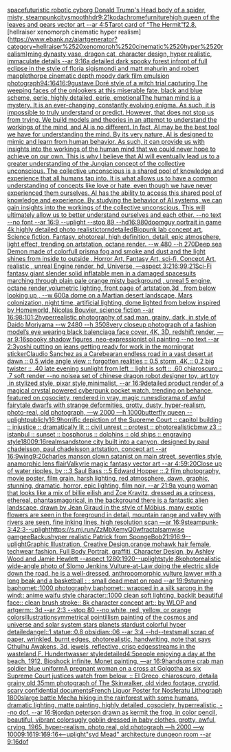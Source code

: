 [space](https://www.ebank.nz/aiartgenerator?category=space)[futuristic robotic cyborg Donald Trump's Head body of a spider, misty, steampunk](https://www.ebank.nz/aiartgenerator?category=futuristic%2520robotic%2520cyborg%2520Donald%2520Trump%27s%2520Head%2520body%2520of%2520a%2520spider%2C%2520misty%2C%2520steampunk)[city](https://www.ebank.nz/aiartgenerator?category=city)[smooth](https://www.ebank.nz/aiartgenerator?category=smooth)[hdr](https://www.ebank.nz/aiartgenerator?category=hdr)[9:21](https://www.ebank.nz/aiartgenerator?category=9%3A21)[kodachrome](https://www.ebank.nz/aiartgenerator?category=kodachrome)[furniture](https://www.ebank.nz/aiartgenerator?category=furniture)[high queen of the leaves and gears vector art --ar 4:5](https://www.ebank.nz/aiartgenerator?category=high%2520queen%2520of%2520the%2520leaves%2520and%2520gears%2520vector%2520art%2520--ar%25204%3A5)[Tarot card of “The Hermit”](https://www.ebank.nz/aiartgenerator?category=Tarot%2520card%2520of%2520%E2%80%9CThe%2520Hermit%E2%80%9D)[f2.8.](https://www.ebank.nz/aiartgenerator?category=f2.8.)[hellraiser xenomorph cinematic hyper realism](https://www.ebank.nz/aiartgenerator?category=hellraiser%2520xenomorph%2520cinematic%2520hyper%2520realism)[ming dynasty vase, dragon cat, character design, hyper realistic, immaculate details --ar 9:16](https://www.ebank.nz/aiartgenerator?category=ming%2520dynasty%2520vase%2C%2520dragon%2520cat%2C%2520character%2520design%2C%2520hyper%2520realistic%2C%2520immaculate%2520details%2520--ar%25209%3A16)[a detailed dark spooky forest infront of full eclipse in the style of floria sigismondi and matt mahurin and robert mapplethorpe cinematic depth moody dark film emulsion photograph](https://www.ebank.nz/aiartgenerator?category=a%2520detailed%2520dark%2520spooky%2520forest%2520infront%2520of%2520full%2520eclipse%2520in%2520the%2520style%2520of%2520floria%2520sigismondi%2520and%2520matt%2520mahurin%2520and%2520robert%2520mapplethorpe%2520cinematic%2520depth%2520moody%2520dark%2520film%2520emulsion%2520photograph)[94:164](https://www.ebank.nz/aiartgenerator?category=94%3A164)[16:9](https://www.ebank.nz/aiartgenerator?category=16%3A9)[gustave Doré style of a witch trial capturing The weeping faces of the onlookers at this miserable fate. black and blue scheme, eerie, highly detailed, eerie, emotional](https://www.ebank.nz/aiartgenerator?category=gustave%2520Dor%C3%A9%2520style%2520of%2520a%2520witch%2520trial%2520capturing%2520The%2520weeping%2520faces%2520of%2520the%2520onlookers%2520at%2520this%2520miserable%2520fate.%2520black%2520and%2520blue%2520scheme%2C%2520eerie%2C%2520highly%2520detailed%2C%2520eerie%2C%2520emotional)[The human mind is a mystery. It is an ever-changing, constantly evolving enigma. As such, it is impossible to truly understand or predict. However, that does not stop us from trying. We build models and theories in an attempt to understand the workings of the mind, and AI is no different.  In fact, AI may be the best tool we have for understanding the mind. By its very nature, AI is designed to mimic and learn from human behavior. As such, it can provide us with insights into the workings of the human mind that we could never hope to achieve on our own.  This is why I believe that AI will eventually lead us to a greater understanding of the Jungian concept of the collective unconscious. The collective unconscious is a shared pool of knowledge and experience that all humans tap into. It is what allows us to have a common understanding of concepts like love or hate, even though we have never experienced them ourselves.  AI has the ability to access this shared pool of knowledge and experience. By studying the behavior of AI systems, we can gain insights into the workings of the collective unconscious. This will ultimately allow us to better understand ourselves and each other. --no text --no font --ar 16:9 --uplight --stop 89 --hd](https://www.ebank.nz/aiartgenerator?category=The%2520human%2520mind%2520is%2520a%2520mystery.%2520It%2520is%2520an%2520ever-changing%2C%2520constantly%2520evolving%2520enigma.%2520As%2520such%2C%2520it%2520is%2520impossible%2520to%2520truly%2520understand%2520or%2520predict.%2520However%2C%2520that%2520does%2520not%2520stop%2520us%2520from%2520trying.%2520We%2520build%2520models%2520and%2520theories%2520in%2520an%2520attempt%2520to%2520understand%2520the%2520workings%2520of%2520the%2520mind%2C%2520and%2520AI%2520is%2520no%2520different.%2520%2520In%2520fact%2C%2520AI%2520may%2520be%2520the%2520best%2520tool%2520we%2520have%2520for%2520understanding%2520the%2520mind.%2520By%2520its%2520very%2520nature%2C%2520AI%2520is%2520designed%2520to%2520mimic%2520and%2520learn%2520from%2520human%2520behavior.%2520As%2520such%2C%2520it%2520can%2520provide%2520us%2520with%2520insights%2520into%2520the%2520workings%2520of%2520the%2520human%2520mind%2520that%2520we%2520could%2520never%2520hope%2520to%2520achieve%2520on%2520our%2520own.%2520%2520This%2520is%2520why%2520I%2520believe%2520that%2520AI%2520will%2520eventually%2520lead%2520us%2520to%2520a%2520greater%2520understanding%2520of%2520the%2520Jungian%2520concept%2520of%2520the%2520collective%2520unconscious.%2520The%2520collective%2520unconscious%2520is%2520a%2520shared%2520pool%2520of%2520knowledge%2520and%2520experience%2520that%2520all%2520humans%2520tap%2520into.%2520It%2520is%2520what%2520allows%2520us%2520to%2520have%2520a%2520common%2520understanding%2520of%2520concepts%2520like%2520love%2520or%2520hate%2C%2520even%2520though%2520we%2520have%2520never%2520experienced%2520them%2520ourselves.%2520%2520AI%2520has%2520the%2520ability%2520to%2520access%2520this%2520shared%2520pool%2520of%2520knowledge%2520and%2520experience.%2520By%2520studying%2520the%2520behavior%2520of%2520AI%2520systems%2C%2520we%2520can%2520gain%2520insights%2520into%2520the%2520workings%2520of%2520the%2520collective%2520unconscious.%2520This%2520will%2520ultimately%2520allow%2520us%2520to%2520better%2520understand%2520ourselves%2520and%2520each%2520other.%2520--no%2520text%2520--no%2520font%2520--ar%252016%3A9%2520--uplight%2520--stop%252089%2520--hd)[16:9](https://www.ebank.nz/aiartgenerator?category=16%3A9)[80](https://www.ebank.nz/aiartgenerator?category=80)[doomguy portrait in game 4k highly detailed photo realistic](https://www.ebank.nz/aiartgenerator?category=doomguy%2520portrait%2520in%2520game%25204k%2520highly%2520detailed%2520photo%2520realistic)[torn](https://www.ebank.nz/aiartgenerator?category=torn)[detailed](https://www.ebank.nz/aiartgenerator?category=detailed)[Biopunk lab concept art, Science fiction, Fantasy,  photoreal,  high definition, detail, epic atmosphere, light effect,  trending on artstation, octane render. --w 480 --h 270](https://www.ebank.nz/aiartgenerator?category=Biopunk%2520lab%2520concept%2520art%2C%2520Science%2520fiction%2C%2520Fantasy%2C%2520%2520photoreal%2C%2520%2520high%2520definition%2C%2520detail%2C%2520epic%2520atmosphere%2C%2520light%2520effect%2C%2520%2520trending%2520on%2520artstation%2C%2520octane%2520render.%2520--w%2520480%2520--h%2520270)[Deep sea  Demon made of colorfull prisma fog and smoke and dust and the light shines from inside to outside , Horror Art, Fantasy Art, sci-fi, Concept Art, realistic , unreal Engine render, hd, Universe, —aspect 3:2](https://www.ebank.nz/aiartgenerator?category=Deep%2520sea%2520%2520Demon%2520made%2520of%2520colorfull%2520prisma%2520fog%2520and%2520smoke%2520and%2520dust%2520and%2520the%2520light%2520shines%2520from%2520inside%2520to%2520outside%2520%2C%2520Horror%2520Art%2C%2520Fantasy%2520Art%2C%2520sci-fi%2C%2520Concept%2520Art%2C%2520realistic%2520%2C%2520unreal%2520Engine%2520render%2C%2520hd%2C%2520Universe%2C%2520%E2%80%94aspect%25203%3A2)[16:9](https://www.ebank.nz/aiartgenerator?category=16%3A9)[9:21](https://www.ebank.nz/aiartgenerator?category=9%3A21)[Sci-Fi fantasy giant slender solid inflatable men in a damaged spacesuits marching through plain pale orange misty background , unreal 5 engine, octane render,volumetric lighting, front page of artstation,3d , from below looking up , --w 600](https://www.ebank.nz/aiartgenerator?category=Sci-Fi%2520fantasy%2520giant%2520slender%2520solid%2520inflatable%2520men%2520in%2520a%2520damaged%2520spacesuits%2520marching%2520through%2520plain%2520pale%2520orange%2520misty%2520background%2520%2C%2520unreal%25205%2520engine%2C%2520octane%2520render%2Cvolumetric%2520lighting%2C%2520front%2520page%2520of%2520artstation%2C3d%2520%2C%2520from%2520below%2520looking%2520up%2520%2C%2520--w%2520600)[a dome on a Martian desert landscape, Mars colonization, night time, artificial lighting, dome lighted from below inspired by Homeworld, Nicolas Bouvier, science fiction --ar 16:9](https://www.ebank.nz/aiartgenerator?category=a%2520dome%2520on%2520a%2520Martian%2520desert%2520landscape%2C%2520Mars%2520colonization%2C%2520night%2520time%2C%2520artificial%2520lighting%2C%2520dome%2520lighted%2520from%2520below%2520inspired%2520by%2520Homeworld%2C%2520Nicolas%2520Bouvier%2C%2520science%2520fiction%2520--ar%252016%3A9)[8:10](https://www.ebank.nz/aiartgenerator?category=8%3A10)[1:2](https://www.ebank.nz/aiartgenerator?category=1%3A2)[hyperrealistic photography of sad man, grainy, dark, in style of Daido Moriyama --w 2480 --h 3508](https://www.ebank.nz/aiartgenerator?category=hyperrealistic%2520photography%2520of%2520sad%2520man%2C%2520grainy%2C%2520dark%2C%2520in%2520style%2520of%2520Daido%2520Moriyama%2520--w%25202480%2520--h%25203508)[very closeup photograph of a fashion model’s eye wearing black balenciaga face cover, 4K, 3D, redshift render, —ar 9:16](https://www.ebank.nz/aiartgenerator?category=very%2520closeup%2520photograph%2520of%2520a%2520fashion%2520model%E2%80%99s%2520eye%2520wearing%2520black%2520balenciaga%2520face%2520cover%2C%25204K%2C%25203D%2C%2520redshift%2520render%2C%2520%E2%80%94ar%25209%3A16)[spooky shadow figures, neo-expressionist oil painting --no text --ar 2:3](https://www.ebank.nz/aiartgenerator?category=spooky%2520shadow%2520figures%2C%2520neo-expressionist%2520oil%2520painting%2520--no%2520text%2520--ar%25202%3A3)[yoshi putting on jeans getting ready for work in the morning](https://www.ebank.nz/aiartgenerator?category=yoshi%2520putting%2520on%2520jeans%2520getting%2520ready%2520for%2520work%2520in%2520the%2520morning)[rat sticker](https://www.ebank.nz/aiartgenerator?category=rat%2520sticker)[Claudio Sanchez as a Carebear](https://www.ebank.nz/aiartgenerator?category=Claudio%2520Sanchez%2520as%2520a%2520Carebear)[an endless road in a vast desert at dawn :: 0.5 wide angle view :: forgotten realities :: 0.5 storm, 4K,:: 0.2 big twister :: .40 late evening sunlight from left :: light is soft :: .60 chiaroscuro  :: .7 soft render --no noise](https://www.ebank.nz/aiartgenerator?category=an%2520endless%2520road%2520in%2520a%2520vast%2520desert%2520at%2520dawn%2520%3A%3A%25200.5%2520wide%2520angle%2520view%2520%3A%3A%2520forgotten%2520realities%2520%3A%3A%25200.5%2520storm%2C%25204K%2C%3A%3A%25200.2%2520big%2520twister%2520%3A%3A%2520.40%2520late%2520evening%2520sunlight%2520from%2520left%2520%3A%3A%2520light%2520is%2520soft%2520%3A%3A%2520.60%2520chiaroscuro%2520%2520%3A%3A%2520.7%2520soft%2520render%2520--no%2520noise)[a set of chinese dragon robot,designer toy, art toy ,in stylized style, pixar style,minimalist, --ar 16:9](https://www.ebank.nz/aiartgenerator?category=a%2520set%2520of%2520chinese%2520dragon%2520robot%2Cdesigner%2520toy%2C%2520art%2520toy%2520%2Cin%2520stylized%2520style%2C%2520pixar%2520style%2Cminimalist%2C%2520--ar%252016%3A9)[detailed product render of a magical crystal powered cyberpunk pocket watch, trending on behance, featured on cgsociety, rendered in vray, magic runes](https://www.ebank.nz/aiartgenerator?category=detailed%2520product%2520render%2520of%2520a%2520magical%2520crystal%2520powered%2520cyberpunk%2520pocket%2520watch%2C%2520trending%2520on%2520behance%2C%2520featured%2520on%2520cgsociety%2C%2520rendered%2520in%2520vray%2C%2520magic%2520runes)[diorama of awful fairytale dwarfs with strange deformities, grotty, dusty, hyper-realism, photo-real, old photograph, —w 2000 —h 1000](https://www.ebank.nz/aiartgenerator?category=diorama%2520of%2520awful%2520fairytale%2520dwarfs%2520with%2520strange%2520deformities%2C%2520grotty%2C%2520dusty%2C%2520hyper-realism%2C%2520photo-real%2C%2520old%2520photograph%2C%2520%E2%80%94w%25202000%2520%E2%80%94h%25201000)[butterfly queen --uplight](https://www.ebank.nz/aiartgenerator?category=butterfly%2520queen%2520--uplight)[publicly](https://www.ebank.nz/aiartgenerator?category=publicly)[16:9](https://www.ebank.nz/aiartgenerator?category=16%3A9)[horrific depiction of the Supreme Court :: capitol building :: injustice :: dramatically lit :: civil unrest :: protest :: photorealistic](https://www.ebank.nz/aiartgenerator?category=horrific%2520depiction%2520of%2520the%2520Supreme%2520Court%2520%3A%3A%2520capitol%2520building%2520%3A%3A%2520injustice%2520%3A%3A%2520dramatically%2520lit%2520%3A%3A%2520civil%2520unrest%2520%3A%3A%2520protest%2520%3A%3A%2520photorealistic)[bmw z3 :: istanbul :: sunset :: bosphorus :: dolphins :: old ships :: engraving style](https://www.ebank.nz/aiartgenerator?category=bmw%2520z3%2520%3A%3A%2520istanbul%2520%3A%3A%2520sunset%2520%3A%3A%2520bosphorus%2520%3A%3A%2520dolphins%2520%3A%3A%2520old%2520ships%2520%3A%3A%2520engraving%2520style)[1800](https://www.ebank.nz/aiartgenerator?category=1800)[9:16](https://www.ebank.nz/aiartgenerator?category=9%3A16)[realm](https://www.ebank.nz/aiartgenerator?category=realm)[sandstone city built into a canyon, designed by paul chadeisson, paul chadeisson artstation, concept art --ar 16:9](https://www.ebank.nz/aiartgenerator?category=sandstone%2520city%2520built%2520into%2520a%2520canyon%2C%2520designed%2520by%2520paul%2520chadeisson%2C%2520paul%2520chadeisson%2520artstation%2C%2520concept%2520art%2520--ar%252016%3A9)[wing](https://www.ebank.nz/aiartgenerator?category=wing)[9:20](https://www.ebank.nz/aiartgenerator?category=9%3A20)[charles manson clown satanist on main street, seventies style, anamorphic lens flair](https://www.ebank.nz/aiartgenerator?category=charles%2520manson%2520clown%2520satanist%2520on%2520main%2520street%2C%2520seventies%2520style%2C%2520anamorphic%2520lens%2520flair)[Valkyrie magic fantasy vector art --ar 4:5](https://www.ebank.nz/aiartgenerator?category=Valkyrie%2520magic%2520fantasy%2520vector%2520art%2520--ar%25204%3A5)[9:20](https://www.ebank.nz/aiartgenerator?category=9%3A20)[Close up of water ripples, by ::.3 Saul Bass ::.5 Edward Hopper ::.2 film photography, movie poster, film grain, harsh lighting, red atmosphere, dawn, graphic, stunning, dramatic, horror, epic lighting, film noir, --ar 21:9](https://www.ebank.nz/aiartgenerator?category=Close%2520up%2520of%2520water%2520ripples%2C%2520by%2520%3A%3A.3%2520Saul%2520Bass%2520%3A%3A.5%2520Edward%2520Hopper%2520%3A%3A.2%2520film%2520photography%2C%2520movie%2520poster%2C%2520film%2520grain%2C%2520harsh%2520lighting%2C%2520red%2520atmosphere%2C%2520dawn%2C%2520graphic%2C%2520stunning%2C%2520dramatic%2C%2520horror%2C%2520epic%2520lighting%2C%2520film%2520noir%2C%2520--ar%252021%3A9)[a young woman that looks like a mix of billie eilish and Zoe Kravitz, dressed as a princess, ethereal, phantasmagorical, in the background there is a fantastic alien landscape, drawn by  Jean Giraud in the style of Möbius, many exotic flowers are seen in the foreground in detail, mountain range and valley with rivers are seen, fine inking lines, high resolution scan —ar 16:9](https://www.ebank.nz/aiartgenerator?category=a%2520young%2520woman%2520that%2520looks%2520like%2520a%2520mix%2520of%2520billie%2520eilish%2520and%2520Zoe%2520Kravitz%2C%2520dressed%2520as%2520a%2520princess%2C%2520ethereal%2C%2520phantasmagorical%2C%2520in%2520the%2520background%2520there%2520is%2520a%2520fantastic%2520alien%2520landscape%2C%2520drawn%2520by%2520%2520Jean%2520Giraud%2520in%2520the%2520style%2520of%2520M%C3%B6bius%2C%2520many%2520exotic%2520flowers%2520are%2520seen%2520in%2520the%2520foreground%2520in%2520detail%2C%2520mountain%2520range%2520and%2520valley%2520with%2520rivers%2520are%2520seen%2C%2520fine%2520inking%2520lines%2C%2520high%2520resolution%2520scan%2520%E2%80%94ar%252016%3A9)[steampunk](https://www.ebank.nz/aiartgenerator?category=steampunk)[-](https://www.ebank.nz/aiartgenerator?category=-)[3:4](https://www.ebank.nz/aiartgenerator?category=3%3A4)[2:3](https://www.ebank.nz/aiartgenerator?category=2%3A3)[--uplight](https://www.ebank.nz/aiartgenerator?category=--uplight)[<https://s.mj.run/ZzMbXemyQ0w>](https://www.ebank.nz/aiartgenerator?category=%3Chttps%3A//s.mj.run/ZzMbXemyQ0w%3E)[fractal](https://www.ebank.nz/aiartgenerator?category=fractal)[samwise gamgee](https://www.ebank.nz/aiartgenerator?category=samwise%2520gamgee)[Backus](https://www.ebank.nz/aiartgenerator?category=Backus)[hyper realistic Patrick from SpongeBob](https://www.ebank.nz/aiartgenerator?category=hyper%2520realistic%2520Patrick%2520from%2520SpongeBob)[21:9](https://www.ebank.nz/aiartgenerator?category=21%3A9)[16:9](https://www.ebank.nz/aiartgenerator?category=16%3A9)[--uplight](https://www.ebank.nz/aiartgenerator?category=--uplight)[Graphic Illustration, Creative Design,orange mohawk hair female, techwear fashion, Full Body Portrait, graffiti, Character Design, by Ashley Wood and Jamie Hewlett --aspect 1280:1920](https://www.ebank.nz/aiartgenerator?category=Graphic%2520Illustration%2C%2520Creative%2520Design%2Corange%2520mohawk%2520hair%2520female%2C%2520techwear%2520fashion%2C%2520Full%2520Body%2520Portrait%2C%2520graffiti%2C%2520Character%2520Design%2C%2520by%2520Ashley%2520Wood%2520and%2520Jamie%2520Hewlett%2520--aspect%25201280%3A1920)[--uplight](https://www.ebank.nz/aiartgenerator?category=--uplight)[style,8k](https://www.ebank.nz/aiartgenerator?category=style%2C8k)[photorealistic wide-angle photo of Slomo Jenkins Vulture-at-Law doing the electric slide down the road, he is a well-dressed, anthropomorphic vulture lawyer with a long beak and a basketball : : small dead meat on road --ar 19:9](https://www.ebank.nz/aiartgenerator?category=photorealistic%2520wide-angle%2520photo%2520of%2520Slomo%2520Jenkins%2520Vulture-at-Law%2520doing%2520the%2520electric%2520slide%2520down%2520the%2520road%2C%2520he%2520is%2520a%2520well-dressed%2C%2520anthropomorphic%2520vulture%2520lawyer%2520with%2520a%2520long%2520beak%2520and%2520a%2520basketball%2520%3A%2520%3A%2520small%2520dead%2520meat%2520on%2520road%2520--ar%252019%3A9)[stunning baphomet::1000 photography baphomet:: wrapped in a silk sarong in the wind:: anime waifu style character::1000 clean soft lighting, backlit beautiful face:: clean brush stroke:: 8k character concept art:: by WLOP and artgerm:: 3d --ar 2:3 --stop 80 --no white, red, yellow, or orange colors](https://www.ebank.nz/aiartgenerator?category=stunning%2520baphomet%3A%3A1000%2520photography%2520baphomet%3A%3A%2520wrapped%2520in%2520a%2520silk%2520sarong%2520in%2520the%2520wind%3A%3A%2520anime%2520waifu%2520style%2520character%3A%3A1000%2520clean%2520soft%2520lighting%2C%2520backlit%2520beautiful%2520face%3A%3A%2520clean%2520brush%2520stroke%3A%3A%25208k%2520character%2520concept%2520art%3A%3A%2520by%2520WLOP%2520and%2520artgerm%3A%3A%25203d%2520--ar%25202%3A3%2520--stop%252080%2520--no%2520white%2C%2520red%2C%2520yellow%2C%2520or%2520orange%2520colors)[illustration](https://www.ebank.nz/aiartgenerator?category=illustration)[symmetrical pointillism painting of the cosmos and universe and solar system stars planets stardust colorful hyper detailed](https://www.ebank.nz/aiartgenerator?category=symmetrical%2520pointillism%2520painting%2520of%2520the%2520cosmos%2520and%2520universe%2520and%2520solar%2520system%2520stars%2520planets%2520stardust%2520colorful%2520hyper%2520detailed)[angel::1 statue::0.8 obsidian::06 --ar 3:4 --hd](https://www.ebank.nz/aiartgenerator?category=angel%3A%3A1%2520statue%3A%3A0.8%2520obsidian%3A%3A06%2520--ar%25203%3A4%2520--hd)[--test](https://www.ebank.nz/aiartgenerator?category=--test)[small scrap of paper, wrinkled, burnt edges, photorealistic, handwriting, note that says Cthulhu Awakens, 3d, jewels, reflective, crisp edges](https://www.ebank.nz/aiartgenerator?category=small%2520scrap%2520of%2520paper%2C%2520wrinkled%2C%2520burnt%2520edges%2C%2520photorealistic%2C%2520handwriting%2C%2520note%2520that%2520says%2520Cthulhu%2520Awakens%2C%25203d%2C%2520jewels%2C%2520reflective%2C%2520crisp%2520edges)[streams in the wasteland,F. Hundertwasser style](https://www.ebank.nz/aiartgenerator?category=streams%2520in%2520the%2520wasteland%2CF.%2520Hundertwasser%2520style)[detailed](https://www.ebank.nz/aiartgenerator?category=detailed)[4:5](https://www.ebank.nz/aiartgenerator?category=4%3A5)[](https://www.ebank.nz/aiartgenerator?category=)[people enjoying a day at the beach, 1912, Bioshock infinite, Monet painting, —ar 16:9](https://www.ebank.nz/aiartgenerator?category=people%2520enjoying%2520a%2520day%2520at%2520the%2520beach%2C%25201912%2C%2520Bioshock%2520infinite%2C%2520Monet%2520painting%2C%2520%E2%80%94ar%252016%3A9)[handsome crab man soldier blue uniform](https://www.ebank.nz/aiartgenerator?category=handsome%2520crab%2520man%2520soldier%2520blue%2520uniform)[A pregnant woman on a cross at Golgotha as six Supreme Court justices watch from below. :: El Greco, chiaroscuro, detail](https://www.ebank.nz/aiartgenerator?category=A%2520pregnant%2520woman%2520on%2520a%2520cross%2520at%2520Golgotha%2520as%2520six%2520Supreme%2520Court%2520justices%2520watch%2520from%2520below.%2520%3A%3A%2520El%2520Greco%2C%2520chiaroscuro%2C%2520detail)[a grainy old 35mm photograph of The Skinwalker, old video footage, cryptid, scary confidential documents](https://www.ebank.nz/aiartgenerator?category=a%2520grainy%2520old%252035mm%2520photograph%2520of%2520The%2520Skinwalker%2C%2520old%2520video%2520footage%2C%2520cryptid%2C%2520scary%2520confidential%2520documents)[French Liquor Poster for Nosferatu Lithograph 1800s](https://www.ebank.nz/aiartgenerator?category=French%2520Liquor%2520Poster%2520for%2520Nosferatu%2520Lithograph%25201800s)[large battle Mecha hiking in the rainforest with some humans, dramatic lighting, matte painting, highly detailed, cgsociety, hyperrealistic, --no dof, --ar 16:9](https://www.ebank.nz/aiartgenerator?category=large%2520battle%2520Mecha%2520hiking%2520in%2520the%2520rainforest%2520with%2520some%2520humans%2C%2520dramatic%2520lighting%2C%2520matte%2520painting%2C%2520highly%2520detailed%2C%2520cgsociety%2C%2520hyperrealistic%2C%2520--no%2520dof%2C%2520--ar%252016%3A9)[jordan peterson drawn as kermit the frog, in color pencil, beautiful, vibrant colors](https://www.ebank.nz/aiartgenerator?category=jordan%2520peterson%2520drawn%2520as%2520kermit%2520the%2520frog%2C%2520in%2520color%2520pencil%2C%2520beautiful%2C%2520vibrant%2520colors)[ugly goblin dressed in baby clothes, grotty, awful, crying, 1965, hyper-realism, photo real, old photograph —h 2000 —w 1000](https://www.ebank.nz/aiartgenerator?category=ugly%2520goblin%2520dressed%2520in%2520baby%2520clothes%2C%2520grotty%2C%2520awful%2C%2520crying%2C%25201965%2C%2520hyper-realism%2C%2520photo%2520real%2C%2520old%2520photograph%2520%E2%80%94h%25202000%2520%E2%80%94w%25201000)[9:16](https://www.ebank.nz/aiartgenerator?category=9%3A16)[1](https://www.ebank.nz/aiartgenerator?category=1)[](https://www.ebank.nz/aiartgenerator?category=)[9:16](https://www.ebank.nz/aiartgenerator?category=9%3A16)[9:16](https://www.ebank.nz/aiartgenerator?category=9%3A16)[<--uplight](https://www.ebank.nz/aiartgenerator?category=%3C--uplight)["syd Mead" architecture dungeon room --ar 9:16](https://www.ebank.nz/aiartgenerator?category=%22syd%2520Mead%22%2520architecture%2520dungeon%2520room%2520--ar%25209%3A16)[dof](https://www.ebank.nz/aiartgenerator?category=dof)